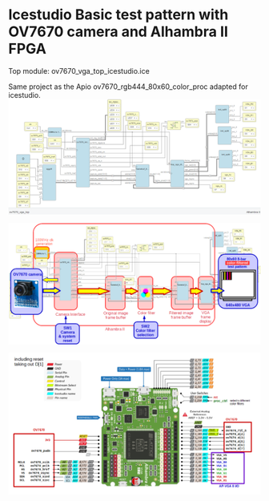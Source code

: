 # Icestudio Basic test pattern with OV7670 camera and Alhambra II FPGA
  
Top module: ov7670_vga_top_icestudio.ice

  Same project as the Apio ov7670_rgb444_80x60_color_proc adapted for icestudio.
  ![OV7670 test icestudio](ov7670_vga_top_icestudio.png)
  
  ![OV7670 test icestudio](ov7670_vga_top_icestudio_flow.png)

  
  ![OV7670 camera and alhambra pin connection](ov7670_alhambra_interface.png)
  
  